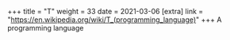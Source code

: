 +++
title = "T"
weight = 33
date = 2021-03-06
[extra]
link = "https://en.wikipedia.org/wiki/T_(programming_language)"
+++
A programming language

